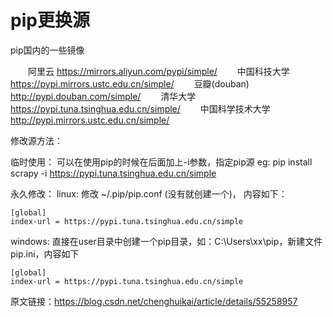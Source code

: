 # pip更换源

pip国内的一些镜像

  阿里云 https://mirrors.aliyun.com/pypi/simple/
  中国科技大学 https://pypi.mirrors.ustc.edu.cn/simple/
  豆瓣(douban) http://pypi.douban.com/simple/
  清华大学 https://pypi.tuna.tsinghua.edu.cn/simple/
  中国科学技术大学 http://pypi.mirrors.ustc.edu.cn/simple/

修改源方法：

临时使用：
可以在使用pip的时候在后面加上-i参数，指定pip源
eg: pip install scrapy -i https://pypi.tuna.tsinghua.edu.cn/simple

永久修改：
linux:
修改 ~/.pip/pip.conf (没有就创建一个)， 内容如下：
```
[global]
index-url = https://pypi.tuna.tsinghua.edu.cn/simple
```

windows:
直接在user目录中创建一个pip目录，如：C:\Users\xx\pip，新建文件pip.ini，内容如下
```
[global]
index-url = https://pypi.tuna.tsinghua.edu.cn/simple
```
原文链接：https://blog.csdn.net/chenghuikai/article/details/55258957